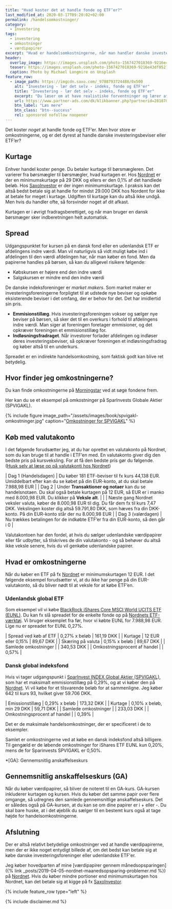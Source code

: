 ```yaml
---
title: "Hvad koster det at handle fonde og ETF’er?"
last_modified_at: 2020-03-17T09:20:02+02:00
permalink: /handelsomkostninger/
category:
  - Investering
tags:
  - investering
  - omkostninger
  - værdipapirer
excerpt: "Hvad er handelsomkostningerne, når man handler danske investeringsforeninger og udenlandske ETF'er? Hvad er billigst at handle?"
header:
  overlay_image: https://images.unsplash.com/photo-1567427018369-9216e43df052?ixlib=rb-1.2.1&ixid=eyJhcHBfaWQiOjEyMDd9&auto=format&fit=crop&h=600&w=1200&q=10
  teaser: https://images.unsplash.com/photo-1567427018369-9216e43df052?ixlib=rb-1.2.1&ixid=eyJhcHBfaWQiOjEyMDd9&auto=format&fit=crop&h=300&w=400&q=10
  caption: Photo by Michael Longmire on Unsplash
feature_row:
  - image_path: https://imgcdn.saxo.com/_9788793724488/0x500
    alt: "Investering - lær det selv - indeks, fonde og ETF'er"
    title: "Investering - lær det selv - indeks, fonde og ETF'er"
    excerpt: "Du læser om at have realistiske forventninger og lærer at vurdere forskellige typer investeringsforeninger og fonde. Og så lærer du en masse om, hvordan markedet fungerer!    Bogen giver de nødvendige redskaber til at designe en balanceret portefølje af fonde, som passer til dine helt personlige forhold og tidshorisont."
    url: https://www.partner-ads.com/dk/klikbanner.php?partnerid=28187&bannerid=43264&htmlurl=https://www.saxo.com/dk/investering-laer-det-selv_michael-b-karbo_haeftet_9788793724488
    btn_label: "Læs mere"
    btn_class: "btn--success"
    rel: sponsored nofollow noopener
---
```


Det koster _noget_ at handle fonde og ETF’er. Men hvor store er omkostningerne, og er det dyrest at handle danske investeringsbeviser eller ETF’er?

## Kurtage

Enhver handel koster penge. Du betaler kurtage til børsmægleren. Det varierer fra børsmægler til børsmægler, hvad kurtagen er. Hos [Nordnet](/go/nordnet/) er der en minimumskurtage på 29 DKK og ellers er den 0,1% af det handlede beløb. Hos [SaxoInvestor](/go/saxoinvestor/) er der ingen minimumskurtage. I praksis kan det altså bedst betale sig at handle for mindst 29.000 DKK hos Nordent for ikke at betale for meget  i kurtage. Udgiften til kurtage kan du altså ikke undgå. Men hvis du handler ofte, så forsvinder noget af dit afkast.

Kurtagen er i øvrigt fradragsberettiget, og når man bruger en dansk børsmæger sker indberetningen helt automatisk.

## Spread

Udgangspunktet for kursen på en dansk fond eller en udenlandsk ETF er afdelingens indre værdi. Man vil naturligvis så vidt muligt købe ind i afdelingen til den værdi afdelingen har, når man køber en fond. Men da papirerne handles på børsen, så kan du alligevel risikere følgende:

- Købskursen er højere end den indre værdi
- Salgskursen er mindre end den indre værdi

De danske indeksforeninger er _market makers_. Som market maker er investeringsforeningerne forpligtet til at udstede nye beviser og opkøbe eksisterende beviser i det omfang, der er behov for det. Det har imidlertid sin pris.

- **Emmisionstillæg**. Hvis investeringsforeningen vokser og sælger nye beviser på børsen, så sker det til en overkurs i forhold til afdelingens indre værdi. Man siger at foreningen foretager emmisioner, og det opkræver foreningen et emmisionstillæg for.
- **Indløsningsfradraget**. Når investorer forlader afdelingen og indløser deres investeringsbeviser, så opkræver foreningen et indløsningsfradrag og køber altså til en underkurs.

Spreadet er en indirekte handelsomkostning, som faktisk godt kan blive ret betydelig.

## Hvor finder jeg omkostningerne?

Du kan finde omkostningerne på [Morningstar](http://www.morningstar.dk/) ved at søge fondene frem.

Her kan du se et eksempel på omkostninger på SparInvests Globale Aktier (SPVIGAKL).

{% include figure image_path="/assets/images/book/spvigakl-omkostninger.jpg" caption="[Omkostninger for SPVIGAKL](https://www.morningstar.dk/dk/funds/snapshot/snapshot.aspx?id=F00000XLK4&tab=5)" %}

## Køb med valutakonto

I det følgende forudsætter jeg, at du har oprettet en valutakonto på Nordnet, som du kan bruge til at handle i ETF’en med. En valutakonto giver dig den bedste pris på kursveksling. For at få den bedste pris gør du følgende. ([Husk selv at læse op på valutakonti hos Nordnet](https://www.nordnet.dk/faq/2350-hvad-bor-jeg-vide-om-valutaveksling?guideCategory=1480))

| Dag 1 (Handelsdagen) | Du køber 181 ETF-beviser til fx kurs 44,138 EUR. Umiddelbart efter kan du se købet på din EUR-konto, at du skal betale 7.988,98 EUR |
| Dag 2                | Under **Transaktioner og notaer** kan du se handelsnotaen. Du skal også betale kurtagen på 12 EUR, så EUR er i manko med 8.000,98 EUR. Du klikker på **Veksle alt**. |
|                      | Næste gang Nordnet veksler valuta, køber de 8.000,98 EUR til dig. Du får dem fx til kurs 7,47 DKK. Vekslingen koster dig altså 59.791,80 DKK, som hæves fra din DKK-konto. På din EUR-konto står der nu 8.000,98 EUR |
| Dag 3 (valørdagen)   | Nu trækkes betalingen for de indkøbte ETF’er fra din EUR-konto, så den går i 0 |

Valutakontoen har den fordel, at hvis du sælger udenlandske værdipapirer eller får udbytter, så tilskrives de din valutakonto - og så behøver du altså ikke veksle senere, hvis du vil genkøbe udenlandske papirer.

## Hvad er omkostningerne

Når du køber en ETF på fx [Nordnet](/go/nordnet/) er minimumskurtagen 12 EUR. I det følgende eksempel forudsætter vi, at du ikke har penge på din EUR-valutakonto, så du bliver nødt til at veksle for at købe ETF’en.

### Udenlandsk global ETF

Som eksempel vil vi købe [BlackRock iShares Core MSCI World UCITS ETF (EUNL)](https://www.morningstar.dk/dk/etf/snapshot/snapshot.aspx?id=0P0000MEHZ). Du kan fx slå spreadet for de enkelte fonde op på [Nordnets ETF-værktøj](https://www.nordnet.dk/markedet/etf-lister?sortField=spread_pct&sortOrder=desc&freeTextSearch=EUNL&fundRegionCategories=GLOBAL&fundType=EQUITY&fundBrandingCompany=iShares). Vi bruger eksemplet fra før, hvor vi købte EUNL for 7.988,98 EUR. Lige nu er spreadet for EUNL 0,27%.

| Spread ved køb af ETF        | 0,27% x beløb      | 161,19 DKK |
| Kurtage                      | 12 EUR eller 0,15% | 89,67 DKK  |
| Skæring på valuta            | 0,15% x beløb      | 89,67 DKK  |
| Samlede omkostninger         |                    | 340,53 DKK |
| Omkostningsprocent af handel |                    | 0,57%      |

### Dansk global indeksfond

Hvis vi tager udgangspunkt i [SparInvest INDEX Global Aktier (SPVIGAKL)](https://sparindex.dk/produkter/), som har et maksimalt emmisionstillæg på 0,29%, og at vi køber den på [Nordnet](/go/nordnet/). Vi vil købe for et tilsvarende beløb for at sammenligne. Jeg køber 642 til kurs 93, hvilket giver 59.706 DKK.

| Emissionstillæg              | 0,29% x beløb             | 173,32 DKK |
| Kurtage                      | 0,10% x beløb, min 29 DKK | 59,71 DKK  |
| Samlede omkostninger         |                           | 233,03 DKK |
| Omkostningsprocent af handel |                           | 0,39%      |

Det er de maksimale handelsomkostninger, der er specificeret i de to eksempler.

Samlet er omkostningerne ved at købe en dansk indeksfond altså billigere. Til gengæld er de løbende omkostninger for iShares ETF EUNL kun 0,20%, mens de for Sparinvests SPVIGAKL er 0,50%.

*[GA]: Gennemsnitlig anskaffelseskurs

## Gennemsnitlig anskaffelseskurs (GA)

Når du køber værdipapirer, så bliver de noteret til en GA-kurs. GA-kursen inkluderer kurtagen og kursen. Hvis du køber det samme papir over flere omgange, så udregnes den samlede gennemsnitlige anskaffelseskurs. Det er således også på GA-kursen, at du kan se om dine papirer er i + eller -. Du skal bare huske, at i det øjeblik du sælger til en bestemt kurs også at tage højde for handelsomkostningerne.

## Afslutning

Der er altså relativt betydelige omkostninger ved at handle værdipapirerne, men der er ikke noget entydigt billede af, om det bedst kan betale sig at købe danske investeringsforeninger eller udenlandske ETF'er.

Jeg køber hovedparten af mine [værdipapirer gennem månedsopsparingen]({% link _posts/2019-04-05-nordnet-maanedsopsparing-problemer.md %}) på [Nordnet](/go/nordnet/). Hvis du køber mindre portioner end minimumskurtagen hos Nordnet, kan det betale sig at kigge på fx [SaxoInvestor](/go/saxoinvestor/).

{% include feature_row type="left" %}

{% include disclaimer.md %}
